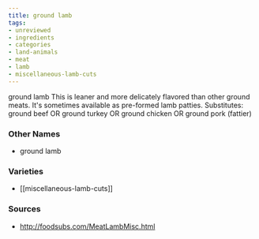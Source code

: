 ```yaml
---
title: ground lamb
tags:
- unreviewed
- ingredients
- categories
- land-animals
- meat
- lamb
- miscellaneous-lamb-cuts
---
```

ground lamb This is leaner and more delicately flavored than other ground meats. It's sometimes available as pre-formed lamb patties. Substitutes: ground beef OR ground turkey OR ground chicken OR ground pork (fattier)

### Other Names

* ground lamb

### Varieties

* [[miscellaneous-lamb-cuts]]

### Sources
* http://foodsubs.com/MeatLambMisc.html
